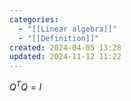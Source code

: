 ```yaml
---
categories:
  - "[[Linear algebra]]"
  - "[[Definition]]"
created: 2024-04-05 13:28
updated: 2024-11-12 11:22
---
```

$Q^T Q = I$ 